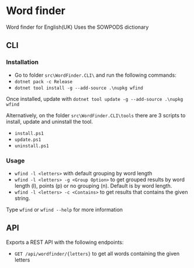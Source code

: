 # Word finder

Word finder for English(UK)
Uses the SOWPODS dictionary

## CLI

### Installation

- Go to folder `src\WordFinder.CLI\` and run the following commands:
- `dotnet pack -c Release`
- `dotnet tool install -g --add-source .\nupkg wfind`

Once installed, update with `dotnet tool update -g --add-source .\nupkg wfind`

Alternatively, on the folder `src\WordFinder.CLI\tools` there are 3 scripts to install, update and uninstall the tool.
- `install.ps1`
- `update.ps1`
- `uninstall.ps1`

### Usage

- `wfind -l <letters>` with default grouping by word length
- `wfind -l <letters> -g <Group Option>` to get grouped results by word length (l), points (p) or no grouping (n). Default is by word length.
- `wfind -l <letters> -c <Contains>` to get results that contains the given string.

Type `wfind` or `wfind --help` for more information

## API

Exports a REST API with the following endpoints:
- `GET /api/wordfinder/{letters}` to get all words containing the given letters
